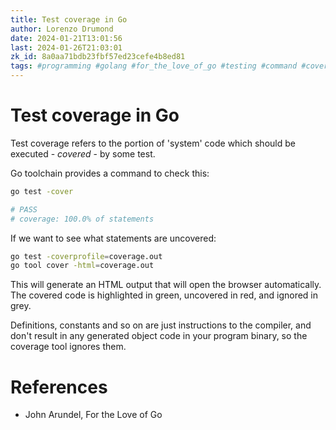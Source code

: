 ```yaml
---
title: Test coverage in Go
author: Lorenzo Drumond
date: 2024-01-21T13:01:56
last: 2024-01-26T21:03:01
zk_id: 8a0aa71bdb23fbf57ed23cefe4b8ed81
tags: #programming #golang #for_the_love_of_go #testing #command #coverage
---
```



# Test coverage in Go
Test coverage refers to the portion of 'system' code which should be executed - _covered_ - by some test.

Go toolchain provides a command to check this:
```bash
go test -cover

# PASS
# coverage: 100.0% of statements
```

If we want to see what statements are uncovered:
```bash
go test -coverprofile=coverage.out
go tool cover -html=coverage.out
```

This will generate an HTML output that will open the browser automatically. The covered code is highlighted in green, uncovered in red, and ignored in grey.

Definitions, constants and so on are just instructions to the compiler, and don't result in any generated object code in your program binary, so the coverage tool ignores them.

# References
- John Arundel, For the Love of Go
